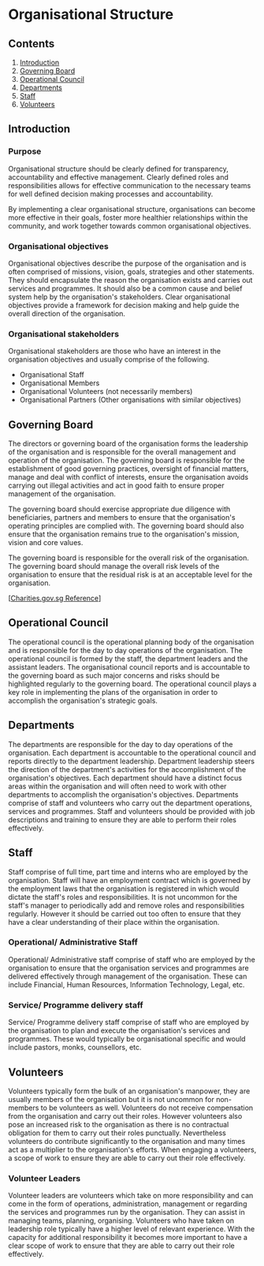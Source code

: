 # Organisational Structure

## Contents
1. [Introduction](#introduction)
2. [Governing Board](#governing-board)
3. [Operational Council](#operational-council)
4. [Departments](#departments)
5. [Staff](#staff)
6. [Volunteers](#volunteers)

## Introduction

### Purpose
Organisational structure should be clearly defined for transparency, accountability and effective management. Clearly defined roles and responsibilities allows for effective  communication to the necessary teams for well defined decision making processes and accountability.

By implementing a clear organisational structure, organisations can become more effective in their goals, foster more healthier relationships within the community, and work together towards common organisational objectives.

### Organisational objectives

Organisational objectives describe the purpose of the organisation and is often comprised of missions, vision, goals, strategies and other statements. They should encapsulate the reason the organisation exists and carries out services and programmes. It should also be a common cause and belief system help by the organisation's stakeholders. Clear organisational objectives provide a framework for decision making and help guide the overall direction of the organisation.

### Organisational stakeholders

Organisational stakeholders are those who have an interest in the organisation objectives and usually comprise of the following.
- Organisational Staff
- Organisational Members
- Organisational Volunteers (not necessarily members)
- Organisational Partners (Other organisations with similar objectives)

## Governing Board
The directors or governing board of the organisation forms the leadership of the organisation and is responsible for the overall management and operation of the organisation. The governing board is responsible for the establishment of good governing practices, oversight of financial matters, manage and deal with conflict of interests, ensure the organisation avoids carrying out illegal activities and act in good faith to ensure proper management of the organisation.

The governing board should exercise appropriate due diligence with beneficiaries, partners and members to ensure that the organisation's operating principles are complied with. The governing board should also ensure that the organisation remains true to the organisation's mission, vision and core values.

The governing board is responsible for the overall risk of the organisation. The governing board should manage the overall risk levels of the organisation to ensure that the residual risk is at an acceptable level for the organisation.

[[Charities.gov.sg Reference](https://www.charities.gov.sg/Pages/Charities-and-IPCs/Manage-Your-Charity/Governing-Board-Duties-and-Responsibilities.aspx#)]

## Operational Council

The operational council is the operational planning body of the organisation and is responsible for the day to day operations of the organisation. The operational council is formed by the staff, the  department leaders and the assistant leaders. The organisational council reports and is accountable to the governing board as such major concerns and risks should be highlighted regularly to the governing board. The operational council plays a key role in implementing the plans of the organisation in order to accomplish the organisation's strategic goals.

## Departments

The departments are responsible for the day to day operations of the organisation. Each department is accountable to the operational council and reports directly to the department leadership. Department leadership steers the direction of the department's activities for the accomplishment of the organisation's objectives. Each department should have a distinct focus areas within the organisation and will often need to work with other departments to accomplish the organisation's objectives. Departments comprise of staff and volunteers who carry out the department operations, services and programmes. Staff and volunteers should be provided with job descriptions and training to ensure they are able to perform their roles effectively.

## Staff

Staff comprise of full time, part time and interns who are employed by the organisation. Staff will have an employment contract which is governed by the employment laws that the organisation is registered in which would dictate the staff's roles and responsibilities. It is not uncommon for the staff's manager to periodically add and remove roles and responsibilities regularly. However it should be carried out too often to ensure that they have a clear understanding of their place within the organisation. 

### Operational/ Administrative Staff

Operational/ Administrative staff comprise of staff who are employed by the organisation to ensure that the organisation services and programmes are delivered effectively through management of the organisation. These can include Financial, Human Resources, Information Technology, Legal, etc.

### Service/ Programme delivery staff

Service/ Programme delivery staff comprise of staff who are employed by the organisation to plan and execute the organisation's services and programmes. These would typically be organisational specific and would include pastors, monks, counsellors, etc.

## Volunteers

Volunteers typically form the bulk of an organisation's manpower, they are usually members of the organisation but it is not uncommon for non-members to be volunteers as well. Volunteers do not receive compensation from the organisation and carry out their roles. However volunteers also pose an increased risk to the organisation as there is no contractual obligation for them to carry out their roles punctually. Nevertheless volunteers do contribute significantly to the organisation and many times act as a multiplier to the organisation's efforts. When engaging a volunteers, a scope of work to ensure they are able to carry out their role effectively.

### Volunteer Leaders

Volunteer leaders are volunteers which take on more responsibility and can come in the form of operations, administration, management or regarding the services and programmes run by the organisation. They can assist in managing teams, planning, organising. Volunteers who have taken on leadership role typically have a higher level of relevant experience. With the capacity for additional responsibility it becomes more important to have a clear scope of work to ensure that they are able to carry out their role effectively.
